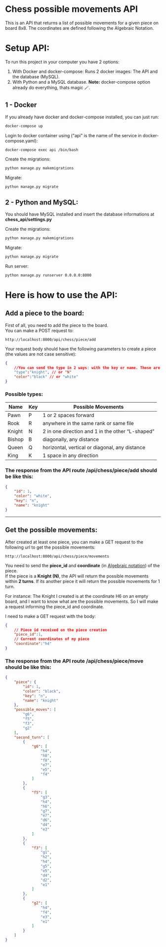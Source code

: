 # Chess possible movements API
This is an API that returns a list of possible movements for a given piece on board 8x8. The coordinates are defined following the Algebraic Notation.  

# Setup API:
To run this project in your computer you have 2 options:  
1. With Docker and docker-compose: Runs 2 docker images: The API and the database (MySQL).  
2. With Python and a MySQL database. **Note:** docker-compose option already do everything, thats magic 🪄.  

## 1 - Docker
If you already have docker and docker-compose installed, you can just run:
```sh
docker-compose up
```

Login to docker container using ("api" is the name of the service in docker-compose.yaml):
```sh
docker-compose exec api /bin/bash
```

Create the migrations:
```sh
python manage.py makemigrations
```
Migrate:
```sh
python manage.py migrate
```

## 2 - Python and MySQL:
You should have MySQL installed and insert the database informations at **chess_api/settings.py**

Create the migrations:
```sh
python manage.py makemigrations
```

Migrate:
```sh
python manage.py migrate
```

Run server:
```sh
python manage.py runserver 0.0.0.0:8000
```

# Here is how to use the API:

## Add a piece to the board:
First of all, you need to add the piece to the board.  
You can make a POST request to:  
```
http://localhost:8000/api/chess/piece/add
```

Your request body should have the following parameters to create a piece (the values are not case sensitive):  
```json
{
    //You can send the type in 2 ways: with the key or name. These are described below.
    "type":"knight", // or "N"
    "color":"black" // or "white"
}
```

### Possible types:  

| Name | Key | Possible Movements |
|---|---|---|
| Pawn  | P  |  1 or 2 spaces forward |
| Rook  | R  | anywhere in the same rank or same file  |
| Knight  | N  |  2 in one direction and 1 in the other “L-shaped” |
| Bishop  |  B | diagonally, any distance  |
| Queen  | Q  |  horizontal, vertical or diagonal, any distance |
| King  |  K | 1 space in any direction  |


### The response from the API route **/api/chess/piece/add** should be like this:

```json
{
	"id": 1,
	"color": "white",
	"key": "n",
	"name": "knight"
}
```

---

## Get the possible movements:
After created at least one piece, you can make a GET request to the following url to get the possible movements:

```
http://localhost:8000/api/chess/piece/movements
```

You need to send the **piece_id** and **coordinate** (in [Algebraic notation](https://en.wikipedia.org/wiki/Algebraic_notation_(chess))) of the piece.  
If the piece is a **Knight (N)**, the API will return the possible movements within **2 turns**. If its another piece it will return the possible movements for 1 turn.  

For instance: The Knight I created is at the coordinate H6 on an empty board, and I want to know what are the possible movements. So I will make a request informing the piece_id and  coordinate.  

I need to make a GET request with the body:  
```json
{
    // Piece id received on the piece creation
    "piece_id":1,
    // Current coordinates of my piece
    "coordinate":"h4"
}
```

### The response from the API route **/api/chess/piece/move** should be like this:
```json
{
	"piece": {
		"id": 1,
		"color": "black",
		"key": "n",
		"name": "knight"
	},
	"possible_moves": [
		"g6",
		"f5",
		"f3",
		"g2"
	],
	"second_turn": [
		{
			"g6": [
				"h4",
				"h8",
				"f8",
				"e7",
				"e5",
				"f4"
			]
		},
		{
			"f5": [
				"g3",
				"h4",
				"h6",
				"g7",
				"e7",
				"d6",
				"d4",
				"e3"
			]
		},
		{
			"f3": [
				"g1",
				"h2",
				"h4",
				"g5",
				"e5",
				"d4",
				"d2",
				"e1"
			]
		},
		{
			"g2": [
				"h4",
				"f4",
				"e3",
				"e1"
			]
		}
	]
}
```


